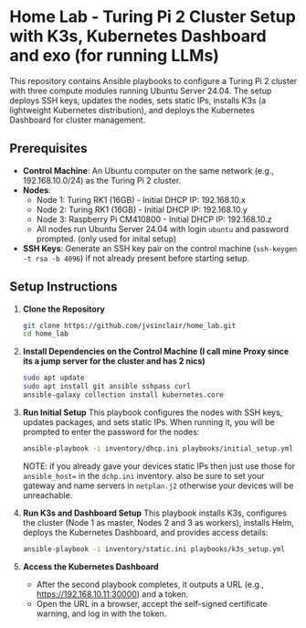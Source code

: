 # Home Lab - Turing Pi 2 Cluster Setup with K3s, Kubernetes Dashboard and exo (for running LLMs)

This repository contains Ansible playbooks to configure a Turing Pi 2 cluster with three compute modules running Ubuntu Server 24.04. The setup deploys SSH keys, updates the nodes, sets static IPs, installs K3s (a lightweight Kubernetes distribution), and deploys the Kubernetes Dashboard for cluster management.

## Prerequisites

- **Control Machine**: An Ubuntu computer on the same network (e.g., 192.168.10.0/24) as the Turing Pi 2 cluster.
- **Nodes**:
  - Node 1: Turing RK1 (16GB) - Initial DHCP IP: 192.168.10.x
  - Node 2: Turing RK1 (16GB) - Initial DHCP IP: 192.168.10.y
  - Node 3: Raspberry Pi CM410800 - Initial DHCP IP: 192.168.10.z
  - All nodes run Ubuntu Server 24.04 with login `ubuntu` and password prompted. (only used for inital setup)
- **SSH Keys**: Generate an SSH key pair on the control machine (`ssh-keygen -t rsa -b 4096`) if not already present before starting setup. 

## Setup Instructions

1. **Clone the Repository**
   ```bash
   git clone https://github.com/jvsinclair/home_lab.git
   cd home_lab

2. **Install Dependencies on the Control Machine (I call mine Proxy since its a jump server for the cluster and has 2 nics)**
   ```bash
   sudo apt update
   sudo apt install git ansible sshpass curl 
   ansible-galaxy collection install kubernetes.core
   ```

3. **Run Initial Setup**
   This playbook configures the nodes with SSH keys, updates packages, and sets static IPs. When running it, you will be prompted to enter the password for the nodes:
   ```bash
   ansible-playbook -i inventory/dhcp.ini playbooks/initial_setup.yml
   ```
   NOTE: if you already gave your devices static IPs then just use those for `ansible_host=` in the `dchp.ini` inventory. also be sure to set your gateway and name servers in `netplan.j2` otherwise your devices will be unreachable.

4. **Run K3s and Dashboard Setup**
   This playbook installs K3s, configures the cluster (Node 1 as master, Nodes 2 and 3 as workers), installs Helm, deploys the Kubernetes Dashboard, and provides access details:
   ```bash
   ansible-playbook -i inventory/static.ini playbooks/k3s_setup.yml
   ```

5. **Access the Kubernetes Dashboard**
   - After the second playbook completes, it outputs a URL (e.g., https://192.168.10.11:30000) and a token.
   - Open the URL in a browser, accept the self-signed certificate warning, and log in with the token.


